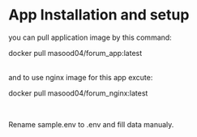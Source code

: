 
<div> 
<h1>App Installation and setup</h1>
you can pull application image by this command: <br>
<p>docker pull masood04/forum_app:latest </p>
<br>
and to use nginx image for this app excute: <br>
<p> docker pull masood04/forum_nginx:latest </p>
<br>
 
Rename sample.env to .env and fill data manualy.
</div>
